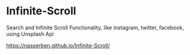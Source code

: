 # Infinite-Scroll

Search and Infinite Scroll Functionality, like instagram, twitter, facebook, using Unsplash Api


https://nasserben.github.io/Infinite-Scroll/

